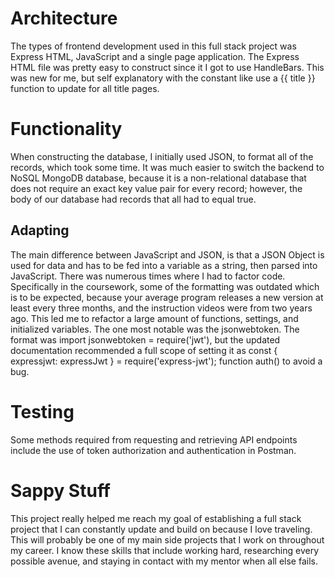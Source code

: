 <h1>Architecture</h1> 
The types of frontend development used in this full stack project was Express HTML, JavaScript and a single page application. The Express HTML file was pretty easy to construct since it I got to use HandleBars. This was new for me, but self explanatory with the constant like use a {{ title }} function to update for all title pages. 

<h1>Functionality</h2>
When constructing the database, I initially used JSON, to format all of the records, which took some time. It was much easier to switch the backend to NoSQL MongoDB database, because it is a non-relational database that does not require an exact key value pair for every record; however, the body of our database had records that all had to equal true. 

<h2>Adapting</h2>
The main difference between JavaScript and JSON, is that a JSON Object is used for data and has to be fed into a variable as a string, then parsed into JavaScript. 
There was numerous times where I had to factor code. Specifically in the coursework, some of the formatting was outdated which is to be expected, because your average program releases a new version at least every three months, and the instruction videos were from two years ago. This led me to refactor a large amount of functions, settings, and initialized variables. The one most notable was the jsonwebtoken. The format was import jsonwebtoken = require('jwt'), but the updated documentation recommended a full scope of setting it as const { expressjwt: expressJwt } = require('express-jwt'); function auth() to avoid a bug. 

<h1>Testing</h1>
Some methods required from requesting and retrieving API endpoints include the use of token authorization and authentication in Postman.

<h1>Sappy Stuff</h1>
This project really helped me reach my goal of establishing a full stack project that I can constantly update and build on because I love traveling. This will probably be one of my main side projects that I work on throughout my career. I know these skills that include working hard, researching every possible avenue, and staying in contact with my mentor when all else fails. 
